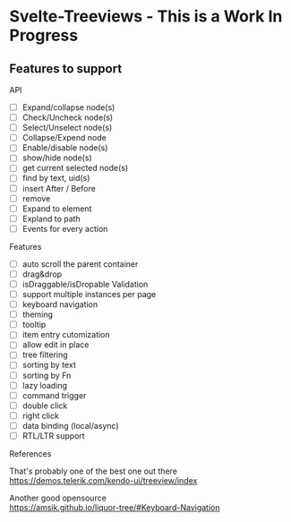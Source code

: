 # Svelte-Treeviews - This is a Work In Progress

## Features to support

API

- [ ] Expand/collapse node(s)
- [ ] Check/Uncheck node(s)
- [ ] Select/Unselect node(s)
- [ ] Collapse/Expend node
- [ ] Enable/disable node(s)
- [ ] show/hide node(s)
- [ ] get current selected node(s)
- [ ] find by text, uid(s)
- [ ] insert After / Before
- [ ] remove
- [ ] Expand to element
- [ ] Expland to path
- [ ] Events for every action

Features

- [ ] auto scroll the parent container
- [ ] drag&drop
- [ ] isDraggable/isDropable Validation
- [ ] support multiple instances per page
- [ ] keyboard navigation
- [ ] theming
- [ ] tooltip
- [ ] item entry cutomization
- [ ] allow edit in place
- [ ] tree filtering
- [ ] sorting by text
- [ ] sorting by Fn
- [ ] lazy loading
- [ ] command trigger
- [ ] double click
- [ ] right click
- [ ] data binding (local/async)
- [ ] RTL/LTR support

References

That's probably one of the best one out there  
https://demos.telerik.com/kendo-ui/treeview/index

Another good opensource  
https://amsik.github.io/liquor-tree/#Keyboard-Navigation
